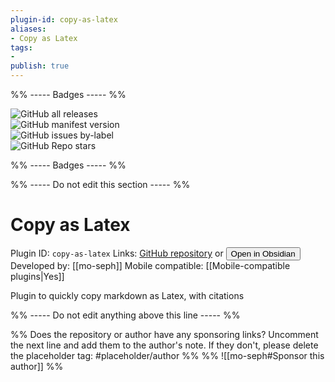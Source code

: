 ```yaml
---
plugin-id: copy-as-latex
aliases:
- Copy as Latex
tags: 
- 
publish: true
---
```


%% ----- Badges ----- %%

![GitHub all releases](https://img.shields.io/github/downloads/mo-seph/obsidian-copy-as-latex/total?color=573E7A&logo=github&style=for-the-badge)   
![GitHub manifest version](https://img.shields.io/github/manifest-json/v/mo-seph/obsidian-copy-as-latex?color=573E7A&logo=github&style=for-the-badge)   
![GitHub issues by-label](https://img.shields.io/github/issues/mo-seph/obsidian-copy-as-latex/help%20wanted?color=573E7A&logo=github&style=for-the-badge)   
![GitHub Repo stars](https://img.shields.io/github/stars/mo-seph/obsidian-copy-as-latex?color=573E7A&logo=github&style=for-the-badge)

%% ----- Badges ----- %%

%% ----- Do not edit this section ----- %%

# Copy as Latex

Plugin ID: `copy-as-latex`
Links: [GitHub repository](https://github.com/mo-seph/obsidian-copy-as-latex) or [<button id=HH>Open in Obsidian</button>](obsidian://goto-plugin?id=copy-as-latex)
Developed by: [[mo-seph]]
Mobile compatible: [[Mobile-compatible plugins|Yes]]

Plugin to quickly copy markdown as Latex, with citations

%% ----- Do not edit anything above this line ----- %% 

%% Does the repository or author have any sponsoring links? Uncomment the next line and add them to the author's note. If they don't, please delete the placeholder tag: #placeholder/author %%
%% ![[mo-seph#Sponsor this author]] %%
